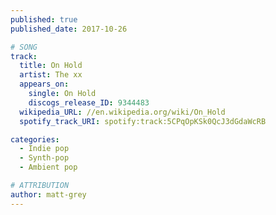 ```yaml
---
published: true
published_date: 2017-10-26

# SONG
track:
  title: On Hold
  artist: The xx
  appears_on:
    single: On Hold
    discogs_release_ID: 9344483
  wikipedia_URL: //en.wikipedia.org/wiki/On_Hold
  spotify_track_URI: spotify:track:5CPqOpKSk0QcJ3dGdaWcRB

categories:
  - Indie pop
  - Synth-pop
  - Ambient pop

# ATTRIBUTION
author: matt-grey
---
```

